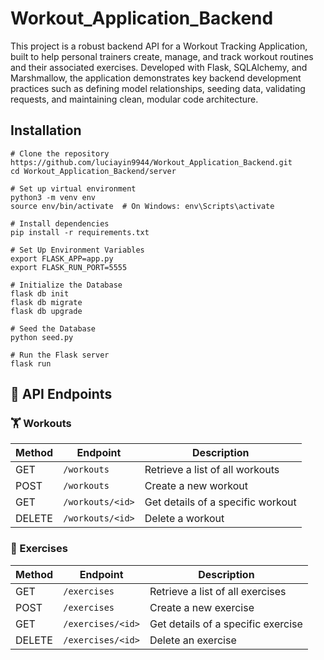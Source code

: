 # Workout_Application_Backend


This project is a robust backend API for a Workout Tracking Application, built to help personal trainers create, manage, and track workout routines and their associated exercises. Developed with Flask, SQLAlchemy, and Marshmallow, the application demonstrates key backend development practices such as defining model relationships, seeding data, validating requests, and maintaining clean, modular code architecture.


## Installation
    # Clone the repository
    https://github.com/luciayin9944/Workout_Application_Backend.git
    cd Workout_Application_Backend/server

    # Set up virtual environment
    python3 -m venv env
    source env/bin/activate  # On Windows: env\Scripts\activate

    # Install dependencies
    pip install -r requirements.txt

    # Set Up Environment Variables
    export FLASK_APP=app.py
    export FLASK_RUN_PORT=5555

    # Initialize the Database
    flask db init
    flask db migrate
    flask db upgrade

    # Seed the Database
    python seed.py
    
    # Run the Flask server
    flask run


## 📌 API Endpoints

### 🏋️ Workouts

| Method | Endpoint             | Description                        |
|--------|----------------------|------------------------------------|
| GET    | `/workouts`          | Retrieve a list of all workouts    |
| POST   | `/workouts`          | Create a new workout               |
| GET    | `/workouts/<id>`     | Get details of a specific workout  |
| DELETE | `/workouts/<id>`     | Delete a workout                   |

### 🏃 Exercises

| Method | Endpoint              | Description                         |
|--------|-----------------------|-------------------------------------|
| GET    | `/exercises`          | Retrieve a list of all exercises    |
| POST   | `/exercises`          | Create a new exercise               |
| GET    | `/exercises/<id>`     | Get details of a specific exercise  |
| DELETE | `/exercises/<id>`     | Delete an exercise                  |
